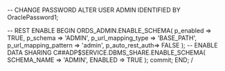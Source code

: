 -- CHANGE PASSWORD
ALTER USER ADMIN IDENTIFIED BY OraclePassword1;

-- REST ENABLE
BEGIN
    ORDS_ADMIN.ENABLE_SCHEMA(
        p_enabled => TRUE,
        p_schema => 'ADMIN',
        p_url_mapping_type => 'BASE_PATH',
        p_url_mapping_pattern => 'admin',
        p_auto_rest_auth=> FALSE
    );
    -- ENABLE DATA SHARING
    C##ADP$SERVICE.DBMS_SHARE.ENABLE_SCHEMA(
            SCHEMA_NAME => 'ADMIN',
            ENABLED => TRUE
    );
    commit;
END;
/
